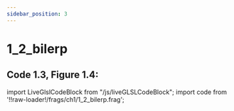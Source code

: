 ```yaml
---
sidebar_position: 3
---
```


# 1_2_bilerp
## Code 1.3, Figure 1.4: 

import LiveGlslCodeBlock from "/js/liveGLSLCodeBlock";
import code from '!!raw-loader!/frags/ch1/1_2_bilerp.frag';

<LiveGlslCodeBlock fragName='1_2_bilerp.frag' fragCode={code} />
